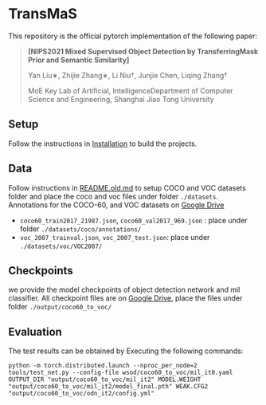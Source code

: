 # TransMaS
This repository is the official pytorch implementation of the following paper:
> **[NIPS2021 Mixed Supervised Object Detection by TransferringMask Prior and Semantic Similarity]**
> 
> Yan Liu∗,  Zhijie Zhang∗,  Li Niu†,  Junjie Chen,  Liqing Zhang†
> 
> MoE Key Lab of Artificial, IntelligenceDepartment of Computer Science and Engineering, Shanghai Jiao Tong University

## Setup
Follow the instructions in [Installation](https://github.com/mikuhatsune/wsod_transfer/blob/master/INSTALL.md) to build the projects.

## Data
Follow instructions in [README.old.md](https://github.com/mikuhatsune/wsod_transfer/blob/master/README.old.md) to setup COCO and VOC datasets folder and place the coco and voc files under folder `./datasets`. Annotations for the COCO-60, and VOC datasets on [Google Drive](https://drive.google.com/drive/folders/1HhCGksyo1Eza7LhQtISelvyRHNL1iohc?usp=sharing)
- `coco60_train2017_21987.json`, `coco60_val2017_969.json` : place under folder `./datasets/coco/annotations/`
- `voc_2007_trainval.json`, `voc_2007_test.json`: place under `./datasets/voc/VOC2007/`

## Checkpoints
we provide the model checkpoints of object detection network and mil classifier. All checkpoint files are on [Google Drive](https://drive.google.com/drive/folders/1HhCGksyo1Eza7LhQtISelvyRHNL1iohc?usp=sharing), place the files under folder `./output/coco60_to_voc/`

## Evaluation
The test results can be obtained by Executing the following commands:
```
python -m torch.distributed.launch --nproc_per_node=2 tools/test_net.py --config-file wsod/coco60_to_voc/mil_it0.yaml OUTPUT_DIR "output/coco60_to_voc/mil_it2" MODEL.WEIGHT "output/coco60_to_voc/mil_it2/model_final.pth" WEAK.CFG2 "output/coco60_to_voc/odn_it2/config.yml"
```

